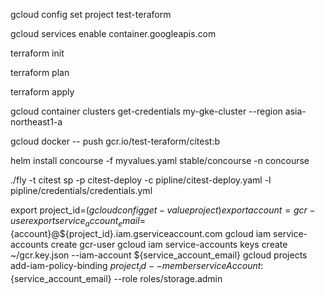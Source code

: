 gcloud config set project test-teraform

gcloud services enable container.googleapis.com

terraform init

terraform plan

terraform apply


gcloud container clusters get-credentials my-gke-cluster --region asia-northeast1-a

gcloud docker -- push gcr.io/test-teraform/citest:b

helm install concourse -f myvalues.yaml stable/concourse -n concourse

./fly -t citest sp -p citest-deploy -c pipline/citest-deploy.yaml -l pipline/credentials/credentials.yml

export project_id=$(gcloud config get-value project)
export account=gcr-user
export service_account_email=${account}@${project_id}.iam.gserviceaccount.com
gcloud iam service-accounts create gcr-user
gcloud iam service-accounts keys create ~/gcr.key.json --iam-account ${service_account_email}
gcloud projects add-iam-policy-binding ${project_id} --member serviceAccount:${service_account_email} --role roles/storage.admin

